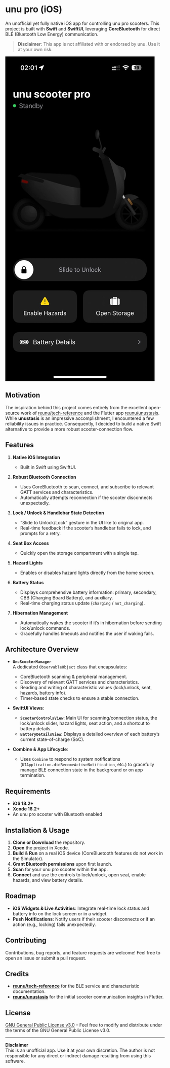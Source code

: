 # unu pro (iOS)

An unofficial yet fully native iOS app for controlling unu pro scooters. This project is built with **Swift** and **SwiftUI**, leveraging **CoreBluetooth** for direct BLE (Bluetooth Low Energy) communication.

> **Disclaimer**: This app is not affiliated with or endorsed by unu. Use it at your own risk.

![app home screen](app.jpeg)

## Motivation

The inspiration behind this project comes entirely from the excellent open-source work of [reunu/tech-reference](https://github.com/reunu/tech-reference) and the Flutter app [reunu/unustasis](https://github.com/reunu/unustasis). While **unustasis** is an impressive accomplishment, I encountered a few reliability issues in practice. Consequently, I decided to build a native Swift alternative to provide a more robust scooter-connection flow.

## Features

1. **Native iOS Integration**  
   - Built in Swift using SwiftUI.

2. **Robust Bluetooth Connection**  
   - Uses CoreBluetooth to scan, connect, and subscribe to relevant GATT services and characteristics.
   - Automatically attempts reconnection if the scooter disconnects unexpectedly.

3. **Lock / Unlock & Handlebar State Detection**  
   - “Slide to Unlock/Lock” gesture in the UI like to original app.
   - Real-time feedback if the scooter’s handlebar fails to lock, and prompts for a retry.

4. **Seat Box Access**  
   - Quickly open the storage compartment with a single tap.

5. **Hazard Lights**  
   - Enables or disables hazard lights directly from the home screen.

6. **Battery Status**  
   - Displays comprehensive battery information: primary, secondary, CBB (Charging Board Battery), and auxiliary.
   - Real-time charging status update (`charging` / `not_charging`).

7. **Hibernation Management**  
   - Automatically wakes the scooter if it’s in hibernation before sending lock/unlock commands.
   - Gracefully handles timeouts and notifies the user if waking fails.

## Architecture Overview

- **`UnuScooterManager`**  
  A dedicated `ObservableObject` class that encapsulates:
  - CoreBluetooth scanning & peripheral management.
  - Discovery of relevant GATT services and characteristics.
  - Reading and writing of characteristic values (lock/unlock, seat, hazards, battery info).
  - Timer-based state checks to ensure a stable connection.

- **SwiftUI Views**:
  - **`ScooterControlsView`**: Main UI for scanning/connection status, the lock/unlock slider, hazard lights, seat action, and a shortcut to battery details.
  - **`BatteryDetailsView`**: Displays a detailed overview of each battery’s current state-of-charge (SoC).

- **Combine & App Lifecycle**:
  - Uses `Combine` to respond to system notifications (`UIApplication.didBecomeActiveNotification`, etc.) to gracefully manage BLE connection state in the background or on app termination.

## Requirements

- **iOS 18.2+**
- **Xcode 16.2+**
- An unu pro scooter with Bluetooth enabled

## Installation & Usage

1. **Clone or Download** the repository.  
2. **Open** the project in Xcode.  
3. **Build** & **Run** on a real iOS device (CoreBluetooth features do not work in the Simulator).  
4. **Grant Bluetooth permissions** upon first launch.  
5. **Scan** for your unu pro scooter within the app.  
6. **Connect** and use the controls to lock/unlock, open seat, enable hazards, and view battery details.

## Roadmap

- **iOS Widgets & Live Activities**: Integrate real-time lock status and battery info on the lock screen or in a widget.
- **Push Notifications**: Notify users if their scooter disconnects or if an action (e.g., locking) fails unexpectedly.

## Contributing

Contributions, bug reports, and feature requests are welcome! Feel free to open an issue or submit a pull request.

## Credits

- **[reunu/tech-reference](https://github.com/reunu/tech-reference)** for the BLE service and characteristic documentation.  
- **[reunu/unustasis](https://github.com/reunu/unustasis)** for the initial scooter communication insights in Flutter.

## License

[GNU General Public License v3.0](LICENSE) – Feel free to modify and distribute under the terms of the GNU General Public License v3.0.

---

**Disclaimer**  
This is an unofficial app. Use it at your own discretion. The author is not responsible for any direct or indirect damage resulting from using this software.
